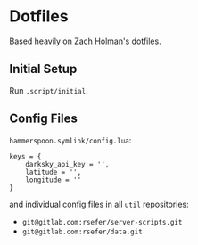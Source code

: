 # Dotfiles

Based heavily on [Zach Holman's dotfiles](https://github.com/holman/dotfiles).

## Initial Setup

Run `.script/initial`.

## Config Files

`hammerspoon.symlink/config.lua`:
```
keys = {
	darksky_api_key = '',
	latitude = '',
	longitude = ''
}
```

and individual config files in all `util` repositories:
- `git@gitlab.com:rsefer/server-scripts.git`
- `git@gitlab.com:rsefer/data.git`
